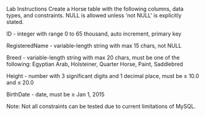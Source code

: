 Lab Instructions
Create a Horse table with the following columns, data types, and constraints. NULL is allowed unless 'not NULL' is explicitly stated.

ID - integer with range 0 to 65 thousand, auto increment, primary key

RegisteredName - variable-length string with max 15 chars, not NULL

Breed - variable-length string with max 20 chars, must be one of the following: Egyptian Arab, Holsteiner, Quarter Horse, Paint, Saddlebred

Height - number with 3 significant digits and 1 decimal place, must be ≥ 10.0 and ≤ 20.0

BirthDate - date, must be ≥ Jan 1, 2015

Note: Not all constraints can be tested due to current limitations of MySQL.
